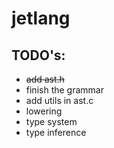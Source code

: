 # jetlang

## TODO's:

- ~~add ast.h~~
- finish the grammar
- add utils in ast.c
- lowering
- type system
- type inference